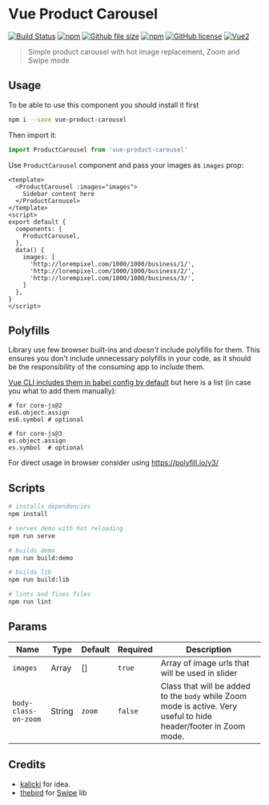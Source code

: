 # Vue Product Carousel
[![Build Status](https://badgen.net/circleci/github/probil/vue-product-carousel/master)](https://circleci.com/gh/probil/vue-product-carousel/tree/master)
[![npm](https://img.shields.io/npm/v/vue-product-carousel.svg)](https://www.npmjs.com/package/vue-product-carousel)
[![Github file size](https://img.shields.io/github/size/probil/vue-product-carousel/dist/lib/VueProductCarousel.umd.min.js.svg)](https://raw.githubusercontent.com/probil/vue-product-carousel/master/dist/lib/VueProductCarousel.umd.min.js)
[![npm](https://img.shields.io/npm/dm/vue-product-carousel.svg)](https://www.npmjs.com/package/v-mask)
[![GitHub license](https://img.shields.io/badge/license-MIT-blue.svg)](https://raw.githubusercontent.com/probil/vue-product-carousel/master/LICENSE)
[![Vue2](https://img.shields.io/badge/Vue-2.x-brightgreen.svg)](https://vuejs.org/)

> Simple product carousel with hot image replacement, Zoom and Swipe mode

## Usage

To be able to use this component you should install it first
```bash
npm i --save vue-product-carousel
```
Then import it:
```js
import ProductCarousel from 'vue-product-carousel'
```

Use `ProductCarousel` component and pass your images as `images` prop:

```vue
<template>
  <ProductCarousel :images="images">
    Sidebar content here
  </ProductCarousel>
</template>
<script>
export default {
  components: {
    ProductCarousel,
  },
  data() {
    images: [
      'http://lorempixel.com/1000/1000/business/1/',
      'http://lorempixel.com/1000/1000/business/2/',
      'http://lorempixel.com/1000/1000/business/3/',
    ]
  },
}
</script>
```

## Polyfills

Library use few browser built-ins and *doesn't* include polyfills for them. This ensures you don't include unnecessary polyfills in your code, as it should be the responsibility of the consuming app to include them.

[Vue CLI includes them in babel config by default](https://github.com/vuejs/vue-cli/tree/dev/packages/%40vue/babel-preset-app#polyfills) but here is a list (in case you what to add them manually):
```
# for core-js@2
es6.object.assign
es6.symbol # optional

# for core-js@3
es.object.assign
es.symbol  # optional
```

For direct usage in browser consider using https://polyfill.io/v3/


## Scripts

``` bash
# installs dependencies
npm install

# serves demo with hot reloading
npm run serve

# builds demo
npm run build:demo

# builds lib
npm run build:lib

# lints and fixes files
npm run lint
```

## Params

|  Name                | Type   | Default  | Required | Description  |
|  ---               | ---   | ---     | ---      | ---         |
|  `images`            | Array  | []       | `true`    | Array of image urls that will be used in slider |
| `body-class-on-zoom` | String | `zoom`   | `false`   | Class that will be added to the `body` while Zoom mode is active. Very useful to hide header/footer in Zoom mode. |

## Credits

- [kalicki](https://github.com/kalicki) for idea.
- [thebird](https://github.com/thebird/Swipe) for [Swipe](https://github.com/thebird/Swipe) lib
